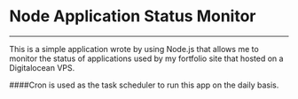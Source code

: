 # Node Application Status Monitor
---
This is a simple application wrote by using Node.js that allows me to monitor the status of applications used by my fortfolio site that hosted on a Digitalocean VPS.

####Cron is used as the task scheduler to run this app on the daily basis.


